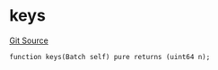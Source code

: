 # keys
[Git Source](https://github.com/lidofinance/community-staking-module/blob/ed13582ed87bf90a004e225eef6ca845b31d396d/src/lib/QueueLib.sol)


```solidity
function keys(Batch self) pure returns (uint64 n);
```

